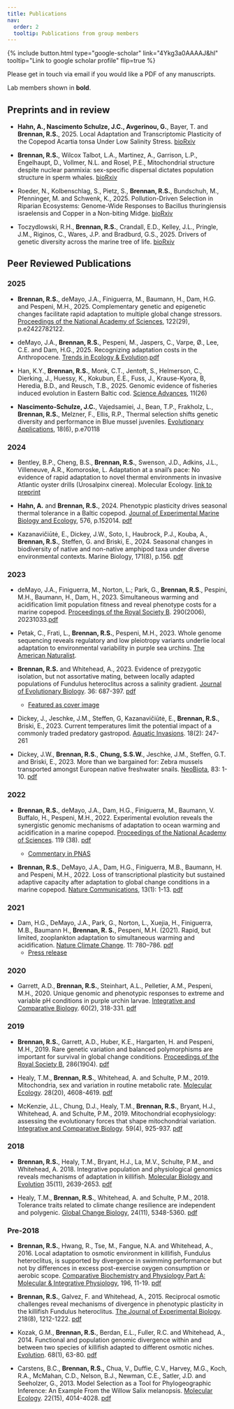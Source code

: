 ```yaml
---
title: Publications
nav:
  order: 2
  tooltip: Publications from group members
---
```


{%
  include button.html
  type="google-scholar"
  link="4Ykg3a0AAAAJ&hl"
  tooltip="Link to google scholar profile"
  flip=true
%}

Please get in touch via email if you would like a PDF of any manuscripts. 

Lab members shown in **bold**.

## Preprints and in review

- **Hahn, A., Nascimento Schulze, J.C., Avgerinou, G.**, Bayer, T. and **Brennan, R.S.**, 2025. Local Adaptation and Transcriptomic Plasticity of the Copepod Acartia tonsa Under Low Salinity Stress. [bioRxiv](https://doi.org/10.1101/2025.06.12.659303)

- **Brennan, R.S.**, Wilcox Talbot, L.A., Martinez, A., Garrison, L.P., Engelhaupt, D., Vollmer, N.L. and Rosel, P.E., Mitochondrial structure despite nuclear panmixia: sex-specific dispersal dictates population structure in sperm whales. [bioRxiv](https://doi.org/10.1101/2025.04.29.651281)

- Roeder, N., Kolbenschlag, S., Pietz, S., **Brennan, R.S.**, Bundschuh, M., Pfenninger, M. and Schwenk, K., 2025. Pollution-Driven Selection in Riparian Ecosystems: Genome-Wide Responses to Bacillus thuringiensis israelensis and Copper in a Non-biting Midge. [bioRxiv](https://doi.org/10.1101/2025.06.30.662114)

- Toczydlowski, R.H., **Brennan, R.S.**, Crandall, E.D., Kelley, J.L., Pringle, J.M., Riginos, C., Wares, J.P. and Bradburd, G.S., 2025. Drivers of genetic diversity across the marine tree of life. [bioRxiv](https://doi.org/10.1101/2025.06.03.657718)


## Peer Reviewed Publications

### 2025

- **Brennan, R.S.**, deMayo, J.A., Finiguerra, M., Baumann, H., Dam, H.G. and Pespeni, M.H., 2025. Complementary genetic and epigenetic changes facilitate rapid adaptation to multiple global change stressors. [Proceedings of the National Academy of Sciences](https://doi.org/10.1073/pnas.2422782122), 122(29), p.e2422782122.

- deMayo, J.A., **Brennan, R.S.**, Pespeni, M., Jaspers, C., Varpe, Ø., Lee, C.E. and Dam, H.G., 2025. Recognizing adaptation costs in the Anthropocene. [Trends in Ecology & Evolution](https://www.cell.com/trends/ecology-evolution/abstract/S0169-5347(25)00281-2).[pdf](https://github.com/brennan-research/brennan-research.github.io/blob/main/_pdfs/AdaptationCosts_demayo_etal_2025.pdf)

- Han, K.Y., **Brennan, R.S.**, Monk, C.T., Jentoft, S., Helmerson, C., Dierking, J., Huessy, K., Kokubun, É.E., Fuss, J., Krause-Kyora, B, Heredia, B.D., and Reusch, T.B., 2025. Genomic evidence of fisheries induced evolution in Eastern Baltic cod. [Science Advances](https://www.science.org/doi/full/10.1126/sciadv.adr9889), 11(26)

- **Nascimento-Schulze, J.C.**, Vajedsamiei, J., Bean, T.P., Frakholz, L., **Brennan, R.S.**, Melzner, F., Ellis, R.P., Thermal selection shifts genetic diversity and performance in Blue mussel juveniles. [Evolutionary Applications](https://doi.org/10.1111/eva.70118), 18(6), p.e70118

### 2024

- Bentley, B.P., Cheng, B.S., **Brennan, R.S.**, Swenson, J.D., Adkins, J.L., Villeneuve, A.R., Komoroske, L. Adaptation at a snail’s pace: No evidence of rapid adaptation to novel thermal environments in invasive Atlantic oyster drills (Urosalpinx cinerea). Molecular Ecology. [link to preprint](https://essopenarchive.org/doi/full/10.22541/au.172320118.84212337)

- **Hahn, A.** and **Brennan, R.S.**, 2024. Phenotypic plasticity drives seasonal thermal tolerance in a Baltic copepod. [Journal of Experimental Marine Biology and Ecology](https://doi.org/10.1016/j.jembe.2024.152014), 576, p.152014. [pdf](https://github.com/brennan-research/brennan-research.github.io/blob/main/_pdfs/Hahn_Brennan_2024.pdf)

- Kazanavičiūtė, E., Dickey, J.W., Soto, I., Haubrock, P.J., Kouba, A., **Brennan, R.S.**, Steffen, G. and Briski, E., 2024. Seasonal changes in biodiversity of native and non-native amphipod taxa under diverse environmental contexts. Marine Biology, 171(8), p.156. [pdf](https://github.com/brennan-research/brennan-research.github.io/blob/main/_pdfs/Kazanaviciute_2024.pdf)

### 2023

- deMayo, J.A., Finiguerra, M., Norton, L.; Park, G., **Brennan, R.S**., Pespini, M.H., Baumann, H., Dam, H., 2023. Simultaneous warming and acidification limit population fitness and reveal phenotype costs for a marine copepod. [Proceedings of the Royal Society B](https://doi.org/10.1098/rspb.2023.1033). 290(2006), 20231033.[pdf](https://github.com/brennan-research/brennan-research.github.io/blob/main/_pdfs/deMayo%20et%20al.%202023.pdf)

- Petak, C., Frati, L., **Brennan, R.S.**, Pespeni, M.H., 2023. Whole genome sequencing reveals regulatory and low pleiotropy variants underlie local adaptation to environmental variability in purple sea urchins. [The American Naturalist](https://www.journals.uchicago.edu/doi/10.1086/726013).

- **Brennan, R.S.** and Whitehead, A., 2023. Evidence of prezygotic isolation, but not assortative mating, between locally adapted populations of Fundulus heteroclitus across a salinity gradient. [Journal of Evolutionary Biology](https://doi.org/10.1111/jeb.14159). 36: 687-397. [pdf](https://github.com/brennan-research/brennan-research.github.io/blob/main/_pdfs/Brennan_Whitehead_2023.pdf)
    - [Featured as cover image](https://doi.org/10.1111/jeb.13846)

- Dickey, J., Jeschke, J.M., Steffen, G, Kazanavičiūtė, E., **Brennan, R.S.**, Briski, E., 2023. Current temperatures limit the potential impact of a commonly traded predatory gastropod. [Aquatic Invasions](https://doi.org/10.3391/ai.2023.18.2.103208). 18(2): 247-261

- Dickey, J.W., **Brennan, R.S.**, **Chung, S.S.W.**, Jeschke, J.M., Steffen, G.T. and Briski, E., 2023. More than we bargained for: Zebra mussels transported amongst European native freshwater snails. [NeoBiota](https://doi.org/10.3897/neobiota.83.97647), 83: 1-10. [pdf](https://github.com/brennan-research/brennan-research.github.io/blob/main/_pdfs/Dickey_etal_2023_NeoBiota.pdf)

### 2022

- **Brennan, R.S.**, deMayo, J.A., Dam, H.G., Finiguerra, M., Baumann, V. Buffalo, H., Pespeni, M.H., 2022. Experimental evolution reveals the synergistic genomic mechanisms of adaptation to ocean warming and acidification in a marine copepod. [Proceedings of the National Academy of Sciences](https://doi.org/10.1073/pnas.2201521119). 119 (38). [pdf](https://github.com/brennan-research/brennan-research.github.io/blob/main/_pdfs/Brennan_etal_2022-PNAS.pdf)
    - [Commentary in PNAS](https://doi.org/10.1073/pnas.2214263119)

- **Brennan, R.S.**, DeMayo, J.A., Dam, H.G., Finiguerra, M.B., Baumann, H. and Pespeni, M.H., 2022. Loss of transcriptional plasticity but sustained adaptive capacity after adaptation to global change conditions in a marine copepod. [Nature Communications](https://www.nature.com/articles/s41467-022-28742-6), 13(1): 1-13. [pdf](https://github.com/brennan-research/brennan-research.github.io/blob/main/_pdfs/Brennan_etal_2022-NatComms.pdf)

### 2021

- Dam, H.G., DeMayo, J.A., Park, G., Norton, L., Xuejia, H., Finiguerra, M.B., Baumann H., **Brennan, R. S.**, Pespeni, M.H. (2021). Rapid, but limited, zooplankton adaptation to simultaneous warming and acidification. [Nature Climate Change](https://www.nature.com/articles/s41558-021-01131-5). 11: 780–786. [pdf](https://github.com/brennan-research/brennan-research.github.io/blob/main/_pdfs/Dam_etal_2021-NCC.pdf)
    - [Press release](https://www.eurekalert.org/news-releases/926590)

### 2020

- Garrett, A.D., **Brennan, R.S.**, Steinhart, A.L., Pelletier, A.M., Pespeni, M.H., 2020. Unique genomic and phenotypic responses to extreme and variable pH conditions in purple urchin larvae. [Integrative and Comparative Biology](https://doi.org/10.1093/icb/icaa072). 60(2), 318-331. [pdf](https://github.com/brennan-research/brennan-research.github.io/blob/main/_pdfs/Garrett_etal_2020.pdf)

### 2019

- **Brennan, R.S.**, Garrett, A.D., Huber, K.E., Hargarten, H. and Pespeni, M.H., 2019. Rare genetic variation and balanced polymorphisms are important for survival in global change conditions. [Proceedings of the Royal Society B](https://doi.org/10.1098/rspb.2019.0943), 286(1904). [pdf](https://github.com/brennan-research/brennan-research.github.io/blob/main/_pdfs/Brennan_etal_2019.pdf)

- Healy, T.M., **Brennan, R.S.**, Whitehead, A. and Schulte, P.M., 2019. Mitochondria, sex and variation in routine metabolic rate. [Molecular Ecology](https://doi.org/10.1111/mec.15244). 28(20), 4608-4619. [pdf](https://github.com/brennan-research/brennan-research.github.io/blob/main/_pdfs/Healy_etal_2019.pdf)

- McKenzie, J.L., Chung, D.J., Healy, T.M., **Brennan, R.S.**, Bryant, H.J., Whitehead, A. and Schulte, P.M., 2019. Mitochondrial ecophysiology: assessing the evolutionary forces that shape mitochondrial variation. [Integrative and Comparative Biology](https://doi.org/10.1093/icb/icz124). 59(4), 925-937. [pdf](https://github.com/brennan-research/brennan-research.github.io/blob/main/_pdfs/McKenzie_etal_2019.pdf)

### 2018
- **Brennan, R.S.**, Healy, T.M., Bryant, H.J., La, M.V., Schulte, P.M., and Whitehead, A. 2018. Integrative population and physiological genomics reveals mechanisms of adaptation in killifish. [Molecular Biology and Evolution](https://doi.org/10.1093/molbev/msy154) 35(11), 2639-2653. [pdf](https://github.com/brennan-research/brennan-research.github.io/blob/main/_pdfs/Brennan_etal_2018.pdf)

- Healy, T.M., **Brennan, R.S.**, Whitehead, A. and Schulte, P.M., 2018. Tolerance traits related to climate change resilience are independent and polygenic. [Global Change Biology](https://doi.org/10.1111/gcb.14386), 24(11), 5348-5360. [pdf](https://github.com/brennan-research/brennan-research.github.io/blob/main/_pdfs/Healy_etal_2018.pdf)

### Pre-2018
- **Brennan, R.S.**, Hwang, R., Tse, M., Fangue, N.A. and Whitehead, A., 2016. Local adaptation to osmotic environment in killifish, Fundulus heteroclitus, is supported by divergence in swimming performance but not by differences in excess post-exercise oxygen consumption or aerobic scope. [Comparative Biochemistry and Physiology Part A: Molecular & Integrative Physiology](https://doi.org/10.1016/j.cbpa.2016.02.006), 196, 11-19. [pdf](https://github.com/brennan-research/brennan-research.github.io/blob/main/_pdfs/Brennan_etal_2016.pdf)

- **Brennan, R.S.**, Galvez, F. and Whitehead, A., 2015. Reciprocal osmotic challenges reveal mechanisms of divergence in phenotypic plasticity in the killifish Fundulus heteroclitus. [The Journal of Experimental Biology](https://doi.org/10.1242/jeb.110445). 218(8), 1212-1222. [pdf](https://github.com/brennan-research/brennan-research.github.io/blob/main/_pdfs/Brennan_etal_2015.pdf)

- Kozak, G.M., **Brennan, R.S.**, Berdan, E.L., Fuller, R.C. and Whitehead, A., 2014. Functional and population genomic divergence within and between two species of killifish adapted to different osmotic niches. [Evolution](https://doi.org/10.1111/evo.12265). 68(1), 63-80. [pdf](https://github.com/brennan-research/brennan-research.github.io/blob/main/_pdfs/Kozak_etal_2014.pdf)

- Carstens, B.C., **Brennan, R.S.,** Chua, V., Duffie, C.V., Harvey, M.G., Koch, R.A., McMahan, C.D., Nelson, B.J., Newman, C.E., Satler, J.D. and Seeholzer, G., 2013. Model Selection as a Tool for Phylogeographic Inference: An Example From the Willow Salix melanopsis. [Molecular Ecology](https://doi.org/10.1111/mec.12347). 22(15), 4014-4028. [pdf](https://github.com/brennan-research/brennan-research.github.io/blob/main/_pdfs/Carstens_etal_2013.pdf)

